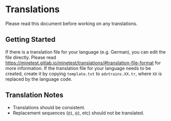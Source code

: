 # Translations
Please read this document before working on any translations.

## Getting Started
If there is a translation file for your language (e.g. German), you can edit the file directly. Please read https://minetest.gitlab.io/minetest/translations/#translation-file-format for more information.
If the translation file for your language needs to be created, create it by copying `template.txt` to `advtrains.XX.tr`, where `XX` is replaced by the language code.

## Translation Notes
* Translations should be consistent.
* Replacement sequences (`@1`, `@2`, etc) should not be translated.